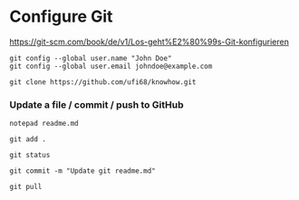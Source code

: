 # Configure Git 
https://git-scm.com/book/de/v1/Los-geht%E2%80%99s-Git-konfigurieren

``` 
git config --global user.name "John Doe"
git config --global user.email johndoe@example.com
```

```
git clone https://github.com/ufi68/knowhow.git
```

### Update a file / commit / push to GitHub


```
notepad readme.md

git add .

git status

git commit -m "Update git readme.md"

git pull
```









